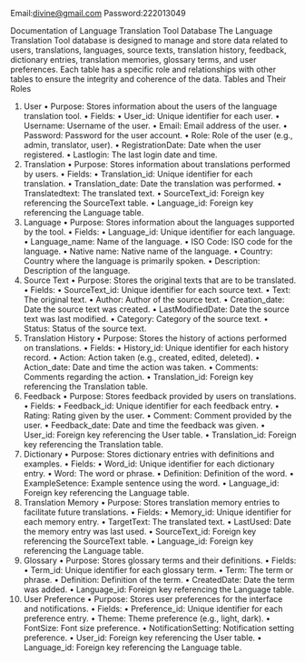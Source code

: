 Email:divine@gmail.com
Password:222013049

Documentation of Language Translation Tool Database
The Language Translation Tool database is designed to manage and store data related to users, translations, languages, source texts, translation history, feedback, dictionary entries, translation memories, glossary terms, and user preferences. Each table has a specific role and relationships with other tables to ensure the integrity and coherence of the data.
Tables and Their Roles
1.	User
•	Purpose: Stores information about the users of the language translation tool.
•	Fields:
•	User_id: Unique identifier for each user.
•	Username: Username of the user.
•	Email: Email address of the user.
•	Password: Password for the user account.
•	Role: Role of the user (e.g., admin, translator, user).
•	RegistrationDate: Date when the user registered.
•	Lastlogin: The last login date and time.
2.	Translation
•	Purpose: Stores information about translations performed by users.
•	Fields:
•	Translation_id: Unique identifier for each translation.
•	Translation_date: Date the translation was performed.
•	Translatedtext: The translated text.
•	SourceText_id: Foreign key referencing the SourceText table.
•	Language_id: Foreign key referencing the Language table.
3.	Language
•	Purpose: Stores information about the languages supported by the tool.
•	Fields:
•	Language_id: Unique identifier for each language.
•	Language_name: Name of the language.
•	ISO Code: ISO code for the language.
•	Native name: Native name of the language.
•	Country: Country where the language is primarily spoken.
•	Description: Description of the language.
4.	Source Text
•	Purpose: Stores the original texts that are to be translated.
•	Fields:
•	SourceText_id: Unique identifier for each source text.
•	Text: The original text.
•	Author: Author of the source text.
•	Creation_date: Date the source text was created.
•	LastModifiedDate: Date the source text was last modified.
•	Category: Category of the source text.
•	Status: Status of the source text.
5.	Translation History
•	Purpose: Stores the history of actions performed on translations.
•	Fields:
•	History_id: Unique identifier for each history record.
•	Action: Action taken (e.g., created, edited, deleted).
•	Action_date: Date and time the action was taken.
•	Comments: Comments regarding the action.
•	Translation_id: Foreign key referencing the Translation table.
6.	Feedback
•	Purpose: Stores feedback provided by users on translations.
•	Fields:
•	Feedback_id: Unique identifier for each feedback entry.
•	Rating: Rating given by the user.
•	Comment: Comment provided by the user.
•	Feedback_date: Date and time the feedback was given.
•	User_id: Foreign key referencing the User table.
•	Translation_id: Foreign key referencing the Translation table.
7.	Dictionary
•	Purpose: Stores dictionary entries with definitions and examples.
•	Fields:
•	Word_id: Unique identifier for each dictionary entry.
•	Word: The word or phrase.
•	Definition: Definition of the word.
•	ExampleSetence: Example sentence using the word.
•	Language_id: Foreign key referencing the Language table.
8.	Translation Memory
•	Purpose: Stores translation memory entries to facilitate future translations.
•	Fields:
•	Memory_id: Unique identifier for each memory entry.
•	TargetText: The translated text.
•	LastUsed: Date the memory entry was last used.
•	SourceText_id: Foreign key referencing the SourceText table.
•	Language_id: Foreign key referencing the Language table.
9.	Glossary
•	Purpose: Stores glossary terms and their definitions.
•	Fields:
•	Term_id: Unique identifier for each glossary term.
•	Term: The term or phrase.
•	Definition: Definition of the term.
•	CreatedDate: Date the term was added.
•	Language_id: Foreign key referencing the Language table.
10.	User Preference
•	Purpose: Stores user preferences for the interface and notifications.
•	Fields:
•	Preference_id: Unique identifier for each preference entry.
•	Theme: Theme preference (e.g., light, dark).
•	FontSize: Font size preference.
•	NotificationSetting: Notification setting preference.
•	User_id: Foreign key referencing the User table.
•	Language_id: Foreign key referencing the Language table.
